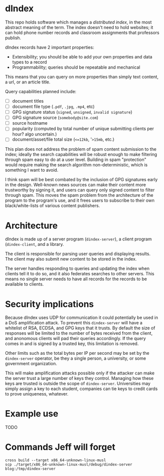 
# dIndex

This repo holds software which manages a _distributed index_, in the most
abstract meaning of the term. The index doesn't need to hold websites; it can hold
phone number records and classroom assignments that professors publish.

dIndex records have 2 important properties:

  * Extensibility; you should be able to add your own properties and data types to a record
  * Programmability; queries should be repeatable and mechanical

This means that you can query on more properties than simply text content, a url, or an article title.

Query capabilities planned include:

 - [ ] document titles
 - [ ] document file type (`.pdf`, `.jpg`, `.mp4`, etc)
 - [ ] GPG signature status (`signed`, `unsigned`, `invalid signature`)
 - [ ] GPG signature source (`somebody@site.com`)
 - [ ] source hostname
 - [ ] popularity (computed by total number of unique submitting clients per hour? algo uncertain.)
 - [ ] document/asset/file total size (`<=12kb`, '`>15mb`, etc.)

This plan does not address the problem of spam content submission to the index;
ideally the search capabilities will be robust enough to make filtering through
spam easy to do at a user level. Building in spam "protection" would require making
the search algorithm non-deterministic, which is something I want to avoid.

I think spam will be best combated by the inclusion of GPG signatures early in the design.
Well-known news sources can make their content more trustworthy by signing it,
and users can query only signed content to filter through spam.
This moves the spam problem from the architecture of the program to the program's use,
and it frees users to subscribe to their own black/white-lists of various content publishers.
 

# Architecture

dIndex is made up of a server program (`dindex-server`), a client program (`dindex-client`, and a library.

The client is responsible for parsing user queries and displaying results.
The client may also submit new content to be stored in the index.

The server handles responding to queries and updating the index when clients tell it to do so,
and it also federates searches to other servers. This means no single server
needs to have all records for the records to be available to clients.

# Security implications

Because dIndex uses UDP for communication it could potentially be used
in a DoS amplification attack. To prevent this `dindex-server` will have
a whitelist of RSA, ECDSA, and GPG keys that it trusts.
By default the size of responses will be limited to the number of bytes received from the client, and anonomous clients will pad their queries accordingly. If the query comes in and is signed by a trusted key, this limitation is removed.

Other limits such as the total bytes per IP per second may be set by the `dindex-server` operator,
be they a single person, a university, or some government organization.

This will make amplification attacks possible only if the attacker can make the
server trust a large number of keys they control. Managing how these keys are
trusted is outside the scope of `dindex-server`. Universities may simply assign a key to each
student, companies can tie keys to credit cards to prove uniqueness, whatever. 



# Example use

TODO


# Commands Jeff will forget

```
cross build --target x86_64-unknown-linux-musl
scp ./target/x86_64-unknown-linux-musl/debug/dindex-server blog:/tmp/dindex-server
```




